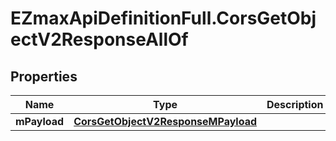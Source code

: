 # EZmaxApiDefinitionFull.CorsGetObjectV2ResponseAllOf

## Properties

Name | Type | Description | Notes
------------ | ------------- | ------------- | -------------
**mPayload** | [**CorsGetObjectV2ResponseMPayload**](CorsGetObjectV2ResponseMPayload.md) |  | 


